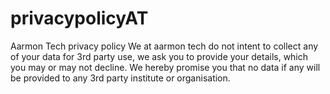 # privacypolicyAT
Aarmon Tech privacy policy
We at aarmon tech do not intent to collect any of your data for 3rd party use, we ask you to provide your details, which you may or may not decline.
We hereby promise you that no data if any will be provided to any 3rd party institute or organisation.
